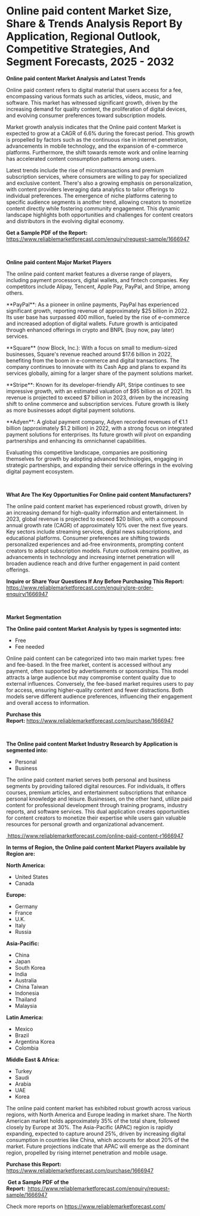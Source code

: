 <p><h1>Online paid content Market Size, Share & Trends Analysis Report By Application, Regional Outlook, Competitive Strategies, And Segment Forecasts, 2025 - 2032</h1></p><p><strong>Online paid content Market Analysis and Latest Trends</strong></p>
<p><p>Online paid content refers to digital material that users access for a fee, encompassing various formats such as articles, videos, music, and software. This market has witnessed significant growth, driven by the increasing demand for quality content, the proliferation of digital devices, and evolving consumer preferences toward subscription models.</p><p>Market growth analysis indicates that the Online paid content Market is expected to grow at a CAGR of 6.6% during the forecast period. This growth is propelled by factors such as the continuous rise in internet penetration, advancements in mobile technology, and the expansion of e-commerce platforms. Furthermore, the shift towards remote work and online learning has accelerated content consumption patterns among users.</p><p>Latest trends include the rise of microtransactions and premium subscription services, where consumers are willing to pay for specialized and exclusive content. There's also a growing emphasis on personalization, with content providers leveraging data analytics to tailor offerings to individual preferences. The emergence of niche platforms catering to specific audience segments is another trend, allowing creators to monetize content directly while fostering community engagement. This dynamic landscape highlights both opportunities and challenges for content creators and distributors in the evolving digital economy.</p></p>
<p><strong>Get a Sample PDF of the Report:&nbsp;</strong> <a href="https://www.reliablemarketforecast.com/enquiry/request-sample/1666947?utm_campaign=2325&utm_medium=2&utm_source=Github&utm_content=ia&utm_term=06032025&utm_id=online-paid-content">https://www.reliablemarketforecast.com/enquiry/request-sample/1666947</a></p>
<p>&nbsp;</p>
<p><strong>Online paid content Major Market Players</strong></p>
<p><p>The online paid content market features a diverse range of players, including payment processors, digital wallets, and fintech companies. Key competitors include Alipay, Tencent, Apple Pay, PayPal, and Stripe, among others.</p><p>**PayPal**: As a pioneer in online payments, PayPal has experienced significant growth, reporting revenue of approximately $25 billion in 2022. Its user base has surpassed 400 million, fueled by the rise of e-commerce and increased adoption of digital wallets. Future growth is anticipated through enhanced offerings in crypto and BNPL (buy now, pay later) services.</p><p>**Square** (now Block, Inc.): With a focus on small to medium-sized businesses, Square's revenue reached around $17.6 billion in 2022, benefiting from the boom in e-commerce and digital transactions. The company continues to innovate with its Cash App and plans to expand its services globally, aiming for a larger share of the payment solutions market.</p><p>**Stripe**: Known for its developer-friendly API, Stripe continues to see impressive growth, with an estimated valuation of $95 billion as of 2021. Its revenue is projected to exceed $7 billion in 2023, driven by the increasing shift to online commerce and subscription services. Future growth is likely as more businesses adopt digital payment solutions.</p><p>**Adyen**: A global payment company, Adyen recorded revenues of €1.1 billion (approximately $1.2 billion) in 2022, with a strong focus on integrated payment solutions for enterprises. Its future growth will pivot on expanding partnerships and enhancing its omnichannel capabilities.</p><p>Evaluating this competitive landscape, companies are positioning themselves for growth by adopting advanced technologies, engaging in strategic partnerships, and expanding their service offerings in the evolving digital payment ecosystem.</p></p>
<p>&nbsp;</p>
<p><strong>What Are The Key Opportunities For Online paid content Manufacturers?</strong></p>
<p><p>The online paid content market has experienced robust growth, driven by an increasing demand for high-quality information and entertainment. In 2023, global revenue is projected to exceed $20 billion, with a compound annual growth rate (CAGR) of approximately 10% over the next five years. Key sectors include streaming services, digital news subscriptions, and educational platforms. Consumer preferences are shifting towards personalized experiences and ad-free environments, prompting content creators to adopt subscription models. Future outlook remains positive, as advancements in technology and increasing internet penetration will broaden audience reach and drive further engagement in paid content offerings.</p></p>
<p><strong>Inquire or Share Your Questions If Any Before Purchasing This Report:</strong> <a href="https://www.reliablemarketforecast.com/enquiry/pre-order-enquiry/1666947?utm_campaign=2325&utm_medium=2&utm_source=Github&utm_content=ia&utm_term=06032025&utm_id=online-paid-content">https://www.reliablemarketforecast.com/enquiry/pre-order-enquiry/1666947</a></p>
<p>&nbsp;</p>
<p><strong>Market Segmentation</strong></p>
<p><strong>The Online paid content Market Analysis by types is segmented into:</strong></p>
<p><ul><li>Free</li><li>Fee needed</li></ul></p>
<p><p>Online paid content can be categorized into two main market types: free and fee-based. In the free market, content is accessed without any payment, often supported by advertisements or sponsorships. This model attracts a large audience but may compromise content quality due to external influences. Conversely, the fee-based market requires users to pay for access, ensuring higher-quality content and fewer distractions. Both models serve different audience preferences, influencing their engagement and overall access to information.</p></p>
<p><strong>Purchase this Report:&nbsp;</strong><a href="https://www.reliablemarketforecast.com/purchase/1666947?utm_campaign=2325&utm_medium=2&utm_source=Github&utm_content=ia&utm_term=06032025&utm_id=online-paid-content">https://www.reliablemarketforecast.com/purchase/1666947</a></p>
<p>&nbsp;</p>
<p><strong>The Online paid content Market Industry Research by Application is segmented into:</strong></p>
<p><ul><li>Personal</li><li>Business</li></ul></p>
<p><p>The online paid content market serves both personal and business segments by providing tailored digital resources. For individuals, it offers courses, premium articles, and entertainment subscriptions that enhance personal knowledge and leisure. Businesses, on the other hand, utilize paid content for professional development through training programs, industry reports, and software services. This dual application creates opportunities for content creators to monetize their expertise while users gain valuable resources for personal growth and organizational advancement.</p></p>
<p><a href="https://www.reliablemarketforecast.com/online-paid-content-r1666947?utm_campaign=2325&utm_medium=2&utm_source=Github&utm_content=ia&utm_term=06032025&utm_id=online-paid-content">&nbsp;https://www.reliablemarketforecast.com/online-paid-content-r1666947</a></p>
<p><strong>In terms of Region, the Online paid content Market Players available by Region are:</strong></p>
<p>
    <p> <strong> North America: </strong>
        <ul>
            <li>United States</li>
            <li>Canada</li>
        </ul>
        </p> 
    <p> <strong> Europe: </strong>
        <ul>
            <li>Germany</li>
            <li>France</li>
            <li>U.K.</li>
            <li>Italy</li>
            <li>Russia</li>
        </ul>
        </p> 
    <p> <strong> Asia-Pacific: </strong>
        <ul>
            <li>China</li>
            <li>Japan</li>
            <li>South Korea</li>
            <li>India</li>
            <li>Australia</li>
            <li>China Taiwan</li>
            <li>Indonesia</li>
            <li>Thailand</li>
            <li>Malaysia</li>
        </ul>
        </p> 
    <p> <strong> Latin America: </strong>
        <ul>
            <li>Mexico</li>
            <li>Brazil</li>
            <li>Argentina Korea</li>
            <li>Colombia</li>
        </ul>
        </p> 
    <p> <strong> Middle East & Africa: </strong>
        <ul>
            <li>Turkey</li>
            <li>Saudi</li>
            <li>Arabia</li>
            <li>UAE</li>
            <li>Korea</li>
        </ul>
    </p>
    </p>
<p><p>The online paid content market has exhibited robust growth across various regions, with North America and Europe leading in market share. The North American market holds approximately 35% of the total share, followed closely by Europe at 30%. The Asia-Pacific (APAC) region is rapidly expanding, expected to capture around 25%, driven by increasing digital consumption in countries like China, which accounts for about 20% of the market. Future projections indicate that APAC will emerge as the dominant region, propelled by rising internet penetration and mobile usage.</p></p>
<p><strong>Purchase this Report: </strong><a href="https://www.reliablemarketforecast.com/purchase/1666947?utm_campaign=2325&utm_medium=2&utm_source=Github&utm_content=ia&utm_term=06032025&utm_id=online-paid-content">https://www.reliablemarketforecast.com/purchase/1666947</a></p>
<p>&nbsp;<strong>Get a Sample PDF of the Report:&nbsp;&nbsp;</strong><a href="https://www.reliablemarketforecast.com/enquiry/request-sample/1666947?utm_campaign=2325&utm_medium=2&utm_source=Github&utm_content=ia&utm_term=06032025&utm_id=online-paid-content">https://www.reliablemarketforecast.com/enquiry/request-sample/1666947</a></p>
<p><strong></strong></p>
<p>Check more reports on <a href="https://www.reliablemarketforecast.com/?utm_campaign=2325&utm_medium=2&utm_source=Github&utm_content=ia&utm_term=06032025&utm_id=online-paid-content">https://www.reliablemarketforecast.com/</a></p>